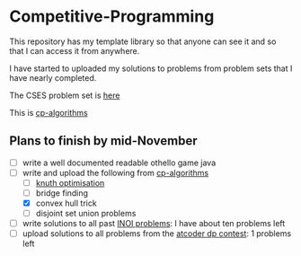 # Competitive-Programming

This repository has my template library so that anyone can see it and so that I can access it from anywhere.

I have started to uploaded my solutions to problems from problem sets that I have nearly completed.

The CSES problem set is [here](https://cses.fi/problemset/)

This is [cp-algorithms](https://cp-algorithms.com/)

## Plans to finish by mid-November

- [ ] write a well documented readable othello game java
- [ ] write and upload the following from [cp-algorithms](https://cp-algorithms.com)
  - [ ] [knuth optimisation](https://cp-algorithms.com/dynamic_programming/knuth-optimization.html)
  - [ ] bridge finding
  - [x] convex hull trick
  - [ ] disjoint set union problems
- [ ] write solutions to all past [INOI problems](https://www.codechef.com/INOIPRAC): I have about ten problems left
- [ ] upload solutions to all problems from the [atcoder dp contest](https://atcoder.jp/contests/dp/tasks): 1 problems left
